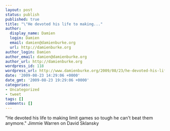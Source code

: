 ```yaml
---
layout: post
status: publish
published: true
title: "\"He devoted his life to making..."
author:
  display_name: Damien
  login: Damien
  email: damien@damienburke.org
  url: http://damienburke.org
author_login: Damien
author_email: damien@damienburke.org
author_url: http://damienburke.org
wordpress_id: 118
wordpress_url: http://www.damienburke.org/2009/08/23/he-devoted-his-life-to-making/
date: '2009-08-23 14:29:06 +0000'
date_gmt: '2009-08-23 19:29:06 +0000'
categories:
- Uncategorized
- tweet
tags: []
comments: []
---
```

<p>"He devoted his life to making limit games so tough he can't beat them anymore." Jimmie Warren on David Sklansky</p>

